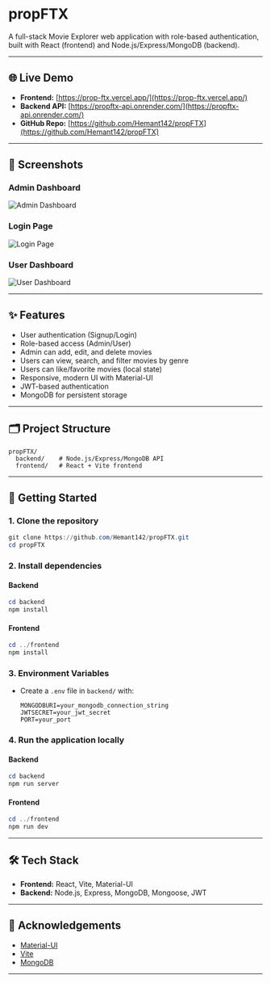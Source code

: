 # propFTX

A full-stack Movie Explorer web application with role-based authentication, built with React (frontend) and Node.js/Express/MongoDB (backend).

---

## 🌐 Live Demo
- **Frontend:** [https://prop-ftx.vercel.app/](https://prop-ftx.vercel.app/)
- **Backend API:** [https://propftx-api.onrender.com/](https://propftx-api.onrender.com/)
- **GitHub Repo:** [https://github.com/Hemant142/propFTX](https://github.com/Hemant142/propFTX)

---

## 📸 Screenshots

### Admin Dashboard
![Admin Dashboard](https://i.postimg.cc/Jhq7qQ3V/Laptop-Admin-Dashboard.png)

### Login Page
![Login Page](https://i.postimg.cc/LXQ9d60x/Laptop-Login.png)

### User Dashboard
![User Dashboard](https://i.postimg.cc/T1yRTMzf/Laptop-User-Dashboard.png)

---

## ✨ Features
- User authentication (Signup/Login)
- Role-based access (Admin/User)
- Admin can add, edit, and delete movies
- Users can view, search, and filter movies by genre
- Users can like/favorite movies (local state)
- Responsive, modern UI with Material-UI
- JWT-based authentication
- MongoDB for persistent storage

---

## 🗂️ Project Structure
```
propFTX/
  backend/    # Node.js/Express/MongoDB API
  frontend/   # React + Vite frontend
```

---

## 🚀 Getting Started

### 1. Clone the repository
```powershell
git clone https://github.com/Hemant142/propFTX.git
cd propFTX
```

### 2. Install dependencies
#### Backend
```powershell
cd backend
npm install
```
#### Frontend
```powershell
cd ../frontend
npm install
```

### 3. Environment Variables
- Create a `.env` file in `backend/` with:
  ```env
  MONGODBURI=your_mongodb_connection_string
  JWTSECRET=your_jwt_secret
  PORT=your_port
  ```

### 4. Run the application locally
#### Backend
```powershell
cd backend
npm run server
```
#### Frontend
```powershell
cd ../frontend
npm run dev
```

---

## 🛠️ Tech Stack
- **Frontend:** React, Vite, Material-UI
- **Backend:** Node.js, Express, MongoDB, Mongoose, JWT

---




## 🙏 Acknowledgements
- [Material-UI](https://mui.com/)
- [Vite](https://vitejs.dev/)
- [MongoDB](https://www.mongodb.com/)

---
